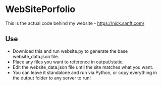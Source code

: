 # WebSitePorfolio

This is the actual code behind my website - https://nick.sanft.com/

## Use

- Download this and run website.py to generate the base website_data.json file.
- Place any files you want to reference in output/static.
- Edit the website_data.json file until the site matches what you want.
- You can leave it standalone and run via Python, or copy everything in the output folder to any server to run!
